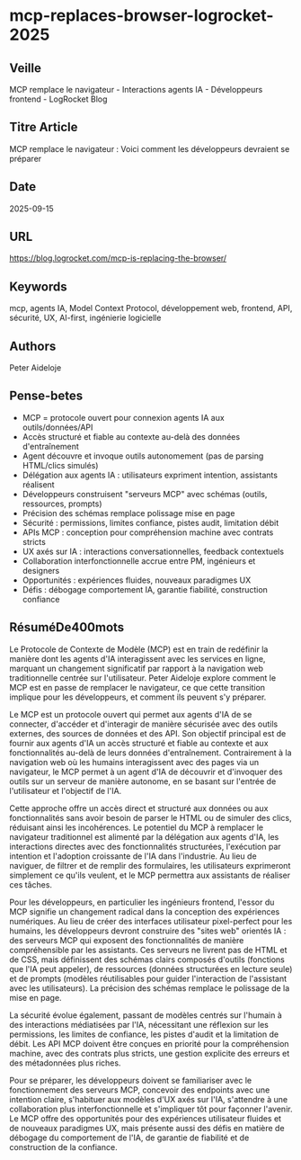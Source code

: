 # mcp-replaces-browser-logrocket-2025
## Veille
MCP remplace le navigateur - Interactions agents IA - Développeurs frontend - LogRocket Blog
## Titre Article
MCP remplace le navigateur : Voici comment les développeurs devraient se préparer
## Date
2025-09-15
## URL
https://blog.logrocket.com/mcp-is-replacing-the-browser/
## Keywords
mcp, agents IA, Model Context Protocol, développement web, frontend, API, sécurité, UX, AI-first, ingénierie logicielle
## Authors
Peter Aideloje
## Pense-betes
- MCP = protocole ouvert pour connexion agents IA aux outils/données/API
- Accès structuré et fiable au contexte au-delà des données d'entraînement
- Agent découvre et invoque outils autonomement (pas de parsing HTML/clics simulés)
- Délégation aux agents IA : utilisateurs expriment intention, assistants réalisent
- Développeurs construisent "serveurs MCP" avec schémas (outils, ressources, prompts)
- Précision des schémas remplace polissage mise en page
- Sécurité : permissions, limites confiance, pistes audit, limitation débit
- APIs MCP : conception pour compréhension machine avec contrats stricts
- UX axés sur IA : interactions conversationnelles, feedback contextuels
- Collaboration interfonctionnelle accrue entre PM, ingénieurs et designers
- Opportunités : expériences fluides, nouveaux paradigmes UX
- Défis : débogage comportement IA, garantie fiabilité, construction confiance
## RésuméDe400mots
Le Protocole de Contexte de Modèle (MCP) est en train de redéfinir la manière dont les agents d'IA interagissent avec les services en ligne, marquant un changement significatif par rapport à la navigation web traditionnelle centrée sur l'utilisateur. Peter Aideloje explore comment le MCP est en passe de remplacer le navigateur, ce que cette transition implique pour les développeurs, et comment ils peuvent s'y préparer.

Le MCP est un protocole ouvert qui permet aux agents d'IA de se connecter, d'accéder et d'interagir de manière sécurisée avec des outils externes, des sources de données et des API. Son objectif principal est de fournir aux agents d'IA un accès structuré et fiable au contexte et aux fonctionnalités au-delà de leurs données d'entraînement. Contrairement à la navigation web où les humains interagissent avec des pages via un navigateur, le MCP permet à un agent d'IA de découvrir et d'invoquer des outils sur un serveur de manière autonome, en se basant sur l'entrée de l'utilisateur et l'objectif de l'IA.

Cette approche offre un accès direct et structuré aux données ou aux fonctionnalités sans avoir besoin de parser le HTML ou de simuler des clics, réduisant ainsi les incohérences. Le potentiel du MCP à remplacer le navigateur traditionnel est alimenté par la délégation aux agents d'IA, les interactions directes avec des fonctionnalités structurées, l'exécution par intention et l'adoption croissante de l'IA dans l'industrie. Au lieu de naviguer, de filtrer et de remplir des formulaires, les utilisateurs exprimeront simplement ce qu'ils veulent, et le MCP permettra aux assistants de réaliser ces tâches.

Pour les développeurs, en particulier les ingénieurs frontend, l'essor du MCP signifie un changement radical dans la conception des expériences numériques. Au lieu de créer des interfaces utilisateur pixel-perfect pour les humains, les développeurs devront construire des "sites web" orientés IA : des serveurs MCP qui exposent des fonctionnalités de manière compréhensible par les assistants. Ces serveurs ne livrent pas de HTML et de CSS, mais définissent des schémas clairs composés d'outils (fonctions que l'IA peut appeler), de ressources (données structurées en lecture seule) et de prompts (modèles réutilisables pour guider l'interaction de l'assistant avec les utilisateurs). La précision des schémas remplace le polissage de la mise en page.

La sécurité évolue également, passant de modèles centrés sur l'humain à des interactions médiatisées par l'IA, nécessitant une réflexion sur les permissions, les limites de confiance, les pistes d'audit et la limitation de débit. Les API MCP doivent être conçues en priorité pour la compréhension machine, avec des contrats plus stricts, une gestion explicite des erreurs et des métadonnées plus riches.

Pour se préparer, les développeurs doivent se familiariser avec le fonctionnement des serveurs MCP, concevoir des endpoints avec une intention claire, s'habituer aux modèles d'UX axés sur l'IA, s'attendre à une collaboration plus interfonctionnelle et s'impliquer tôt pour façonner l'avenir. Le MCP offre des opportunités pour des expériences utilisateur fluides et de nouveaux paradigmes UX, mais présente aussi des défis en matière de débogage du comportement de l'IA, de garantie de fiabilité et de construction de la confiance.
